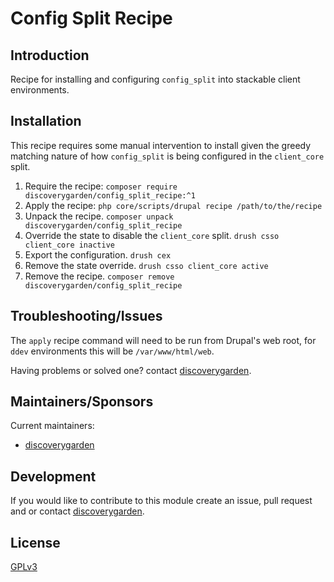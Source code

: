 # Config Split Recipe

## Introduction

Recipe for installing and configuring `config_split` into stackable client
environments.

## Installation

This recipe requires some manual intervention to install given the greedy
matching nature of how `config_split` is being configured in the `client_core`
split.

1. Require the recipe:
   ```composer require discoverygarden/config_split_recipe:^1```
1. Apply the recipe:
   ```php core/scripts/drupal recipe /path/to/the/recipe```
1. Unpack the recipe.
   ```composer unpack discoverygarden/config_split_recipe```
1. Override the state to disable the `client_core` split.
   ```drush csso client_core inactive```
1. Export the configuration.
   ```drush cex```
1. Remove the state override.
   ```drush csso client_core active```
1. Remove the recipe.
  ```composer remove discoverygarden/config_split_recipe```

## Troubleshooting/Issues

The `apply` recipe command will need to be run from Drupal's web root, for
`ddev` environments this will be `/var/www/html/web`.

Having problems or solved one? contact
[discoverygarden](http://support.discoverygarden.ca).

## Maintainers/Sponsors

Current maintainers:

* [discoverygarden](http://www.discoverygarden.ca)

## Development

If you would like to contribute to this module create an issue, pull request
and or contact
[discoverygarden](http://support.discoverygarden.ca).

## License

[GPLv3](http://www.gnu.org/licenses/gpl-3.0.txt)

